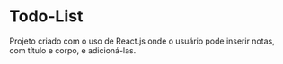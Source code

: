 # Todo-List

Projeto criado com o uso de React.js onde o usuário pode inserir notas, com título e corpo, e adicioná-las.